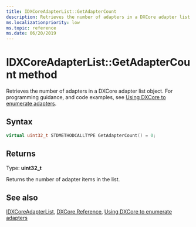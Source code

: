 ```yaml
---
title: IDXCoreAdapterList::GetAdapterCount
description: Retrieves the number of adapters in a DXCore adapter list object.
ms.localizationpriority: low
ms.topic: reference
ms.date: 06/20/2019
---
```


# IDXCoreAdapterList::GetAdapterCount method

Retrieves the number of adapters in a DXCore adapter list object. For programming guidance, and code examples, see [Using DXCore to enumerate adapters](/windows/win32/dxcore/dxcore-enum-adapters).

## Syntax

```cpp
virtual uint32_t STDMETHODCALLTYPE GetAdapterCount() = 0;
```

## Returns

Type: **uint32_t**

Returns the number of adapter items in the list.

## See also

[IDXCoreAdapterList](/windows/win32/dxcore/dxcore_interface/nn-dxcore_interface-idxcoreadapterlist), [DXCore Reference](/windows/win32/dxcore/dxcore-reference), [Using DXCore to enumerate adapters](/windows/win32/dxcore/dxcore-enum-adapters)
